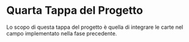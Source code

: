 # Quarta Tappa del Progetto

Lo scopo di questa tappa del progetto è quella di integrare le carte nel campo implementato nella fase precedente.
